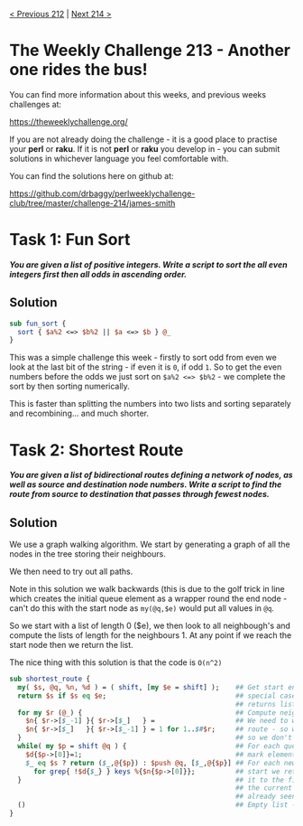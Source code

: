 [< Previous 212](https://github.com/drbaggy/perlweeklychallenge-club/tree/master/challenge-212/james-smith) |
[Next 214 >](https://github.com/drbaggy/perlweeklychallenge-club/tree/master/challenge-214/james-smith)

# The Weekly Challenge 213 - Another one rides the bus!

You can find more information about this weeks, and previous weeks challenges at:

  https://theweeklychallenge.org/

If you are not already doing the challenge - it is a good place to practise your
**perl** or **raku**. If it is not **perl** or **raku** you develop in - you can
submit solutions in whichever language you feel comfortable with.

You can find the solutions here on github at:

https://github.com/drbaggy/perlweeklychallenge-club/tree/master/challenge-214/james-smith

# Task 1:  Fun Sort

***You are given a list of positive integers. Write a script to sort the all even integers first then all odds in ascending order.***

## Solution

```perl
sub fun_sort {
  sort { $a%2 <=> $b%2 || $a <=> $b } @_
}
```

This was a simple challenge this week - firstly to sort odd from even we look at the last bit of the string - if even it is `0`, if odd `1`. So to get the even numbers before the odds we just sort on `$a%2 <=> $b%2` - we complete the sort by then sorting numerically.

This is faster than splitting the numbers into two lists and sorting separately and recombining... and much shorter.

# Task 2: Shortest Route

***You are given a list of bidirectional routes defining a network of nodes, as well as source and destination node numbers. Write a script to find the route from source to destination that passes through fewest nodes.***

## Solution

We use a graph walking algorithm. We start by generating a graph of all the nodes in the tree storing their neighbours.

We then need to try out all paths.

Note in this solution we walk backwards (this is due to the golf trick in line which creates the initial queue element as
a wrapper round the end node - can't do this with the start node as `my(@q,$e)` would put all values in `@q`.

So we start with a list of length 0 ($e), we then look to all neighbough's and compute the lists of length for the neighbours 1. At any point if we reach the start node then we return the list.

The nice thing with this solution is that the code is `O(n^2)`

```perl
sub shortest_route {
  my( $s, @q, %n, %d ) = ( shift, [my $e = shift] );    ## Get start end, and initialize queue
  return $s if $s eq $e;                                ## special case - as the soln only
                                                        ## returns list of length 1 or more
  for my $r (@_) {                                      ## Compute neighbour map.
    $n{ $r->[$_-1] }{ $r->[$_]   } =                    ## We need to walk both ways along the
    $n{ $r->[$_]   }{ $r->[$_-1] } = 1 for 1..$#$r;     ## route - so we start from the 2nd
  }                                                     ## so we don't fall off the LH end
  while( my $p = shift @q ) {                           ## For each queue
    $d{$p->[0]}=1;                                      ## mark element as seen..
    $_ eq $s ? return ($_,@{$p}) : $push @q, [$_,@{$p}] ## For each new node. If it is the
      for grep{ !$d{$_} } keys %{$n{$p->[0]}};          ## start we return the list, o/w push
  }                                                     ## it to the find all neighbours of
                                                        ## the current point we haven't
                                                        ## already seen 
  ()                                                    ## Empty list - as no route
}
```
